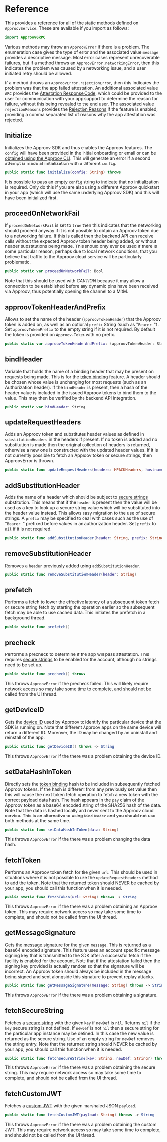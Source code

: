 # Reference
This provides a reference for all of the static methods defined on `ApproovService`. These are available if you import as follows:

```swift
import ApproovGRPC
```

Various methods may throw an `ApproovError` if there is a problem. The enumeration case gives the type of error and the associated value `message` provides a descriptive message. Most error cases represent unrecoverable failures, but if a method throws an `ApproovError.networkingError`, then this indicates the problem was caused by a networking issue, and a user initiated retry should be allowed.

If a method throws an `ApproovError.rejectionError`, then this indicates the problem was that the app failed attestation. An additional associated value `ARC` provides the [Attestation Response Code](https://approov.io/docs/latest/approov-usage-documentation/#attestation-response-code), which could be provided to the user for communication with your app support to determine the reason for failure, without this being revealed to the end user. The associated value `rejectionReasons` provides the [Rejection Reasons](https://approov.io/docs/latest/approov-usage-documentation/#rejection-reasons) if the feature is enabled, providing a comma separated list of reasons why the app attestation was rejected.

## Initialize
Initializes the Approov SDK and thus enables the Approov features. The `config` will have been provided in the initial onboarding or email or can be [obtained using the Approov CLI](https://approov.io/docs/latest/approov-usage-documentation/#getting-the-initial-sdk-configuration). This will generate an error if a second attempt is made at initialization with a different `config`.

```swift
public static func initialize(config: String) throws
```

It is possible to pass an empty `config` string to indicate that no initialization is required. Only do this if you are also using a different Approov quickstart in your app (which will use the same underlying Approov SDK) and this will have been initialized first.

## proceedOnNetworkFail
If `proceedOnNetworkFail` is set to `true` then this indicates that the networking should proceed anyway if it is not possible to obtain an Approov token due to a networking failure. If this is called then the backend API can receive calls without the expected Approov token header being added, or without header substitutions being made. This should only ever be used if there is some particular reason, perhaps due to local network conditions, that you believe that traffic to the Approov cloud service will be particularly problematic.

```swift
public static var proceedOnNetworkFail: Bool
```

Note that this should be used with *CAUTION* because it may allow a connection to be established before any dynamic pins have been received via Approov, thus potentially opening the channel to a MitM.

## approovTokenHeaderAndPrefix
Allows to set the name of the header (`approovTokenHeader`) that the Approov token is added on, as well as an optional `prefix` String (such as "`Bearer `"). Set `approovTokenPrefix` to the empty string if it is not required. By default the token is provided on `Approov-Token` with no prefix.

```swift
public static var approovTokenHeaderAndPrefix: (approovTokenHeader: String, approovTokenPrefix: String)
```

## bindHeader
Variable that holds the name of a binding header that may be present on requests being made. This is for the [token binding](https://approov.io/docs/latest/approov-usage-documentation/#token-binding) feature. A header should be chosen whose value is unchanging for most requests (such as an Authorization header). If the `bindHeader` is present, then a hash of the header value is included in the issued Approov tokens to bind them to the value. This may then be verified by the backend API integration.

```swift
public static var bindHeader: String
```

## updateRequestHeaders
Adds an Approov token and substitutes header values as defined in `substitutionHeaders` in the headers if present.
If no token is added and no substitution is made then the original collection of headers is returned, otherwise
a new one is constructed with the updated header values. If it is not currently possible to fetch an Approov token or
secure strings, then ApproovError is thrown.

```swift
public static func updateRequestHeaders(headers: HPACKHeaders, hostname: String) throws -> HPACKHeaders
```

## addSubstitutionHeader
Adds the name of a header which should be subject to [secure strings](https://approov.io/docs/latest/approov-usage-documentation/#secure-strings) substitution. This means that if the `header` is present then the value will be used as a key to look up a secure string value which will be substituted into the header value instead. This allows easy migration to the use of secure strings. A `prefix` may be specified to deal with cases such as the use of "`Bearer `" prefixed before values in an authorization header. Set `prefix` to `nil` if it is not required.

```swift
public static func addSubstitutionHeader(header: String, prefix: String?)
```

## removeSubstitutionHeader
Removes a `header` previously added using `addSubstitutionHeader`.

```swift
public static func removeSubstitutionHeader(header: String)
```

## prefetch
Performs a fetch to lower the effective latency of a subsequent token fetch or secure string fetch by starting the operation earlier so the subsequent fetch may be able to use cached data. This initiates the prefetch in a background thread.

```swift
public static func prefetch()
```

## precheck
Performs a precheck to determine if the app will pass attestation. This requires [secure strings](https://approov.io/docs/latest/approov-usage-documentation/#secure-strings) to be enabled for the account, although no strings need to be set up. 

```swift
public static func precheck() throws
```

This throws `ApproovError` if the precheck failed. This will likely require network access so may take some time to complete, and should not be called from the UI thread.

## getDeviceID
Gets the [device ID](https://approov.io/docs/latest/approov-usage-documentation/#extracting-the-device-id) used by Approov to identify the particular device that the SDK is running on. Note that different Approov apps on the same device will return a different ID. Moreover, the ID may be changed by an uninstall and reinstall of the app.

```swift
public static func getDeviceID() throws -> String
```

This throws `ApproovError` if the there was a problem obtaining the device ID.

## setDataHashInToken
Directly sets the [token binding](https://approov.io/docs/latest/approov-usage-documentation/#token-binding) hash to be included in subsequently fetched Approov tokens. If the hash is different from any previously set value then this will cause the next token fetch operation to fetch a new token with the correct payload data hash. The hash appears in the `pay` claim of the Approov token as a base64 encoded string of the SHA256 hash of the data. Note that the data is hashed locally and never sent to the Approov cloud service. This is an alternative to using `bindHeader` and you should not use both methods at the same time.

```swift
public static func setDataHashInToken(data: String)
```

This throws `ApproovError` if the there was a problem changing the data hash.

## fetchToken
Performs an Approov token fetch for the given `url`. This should be used in situations where it is not possible to use the `updateRequestHeaders` method to add the token. Note that the returned token should NEVER be cached by your app, you should call this function when it is needed.

```swift
public static func fetchToken(url: String) throws -> String
```

This throws `ApproovError` if the there was a problem obtaining an Approov token. This may require network access so may take some time to complete, and should not be called from the UI thread.

## getMessageSignature
Gets the [message signature](https://approov.io/docs/latest/approov-usage-documentation/#message-signing) for the given `message`. This is returned as a base64 encoded signature. This feature uses an account specific message signing key that is transmitted to the SDK after a successful fetch if the facility is enabled for the account. Note that if the attestation failed then the signing key provided is actually random so that the signature will be incorrect. An Approov token should always be included in the message being signed and sent alongside this signature to prevent replay attacks.

```swift
public static func getMessageSignature(message: String) throws -> String
```

This throws `ApproovError` if the there was a problem obtaining a signature.

## fetchSecureString
Fetches a [secure string](https://approov.io/docs/latest/approov-usage-documentation/#secure-strings) with the given `key` if `newDef` is `nil`. Returns `nil` if the `key` secure string is not defined. If `newDef` is not `nil` then a secure string for the particular app instance may be defined. In this case the new value is returned as the secure string. Use of an empty string for `newDef` removes the string entry. Note that the returned string should NEVER be cached by your app, you should call this function when it is needed.

```swift
public static func fetchSecureString(key: String, newDef: String?) throws -> String?
```

This throws `ApproovError` if the there was a problem obtaining the secure string. This may require network access so may take some time to complete, and should not be called from the UI thread.

## fetchCustomJWT
Fetches a [custom JWT](https://approov.io/docs/latest/approov-usage-documentation/#custom-jwts) with the given marshaled JSON `payload`.

```swift
public static func fetchCustomJWT(payload: String) throws -> String
```

This throws `ApproovError` if the there was a problem obtaining the custom JWT. This may require network access so may take some time to complete, and should not be called from the UI thread.
